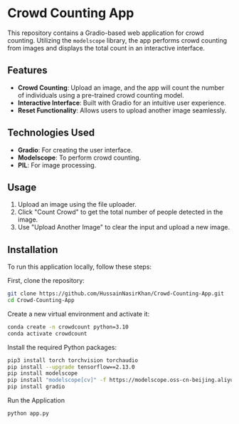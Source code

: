 # Crowd Counting App

This repository contains a Gradio-based web application for crowd counting. Utilizing the `modelscope` library, the app performs crowd counting from images and displays the total count in an interactive interface.

## Features

- **Crowd Counting**: Upload an image, and the app will count the number of individuals using a pre-trained crowd counting model.
- **Interactive Interface**: Built with Gradio for an intuitive user experience.
- **Reset Functionality**: Allows users to upload another image seamlessly.

## Technologies Used

- **Gradio**: For creating the user interface.
- **Modelscope**: To perform crowd counting.
- **PIL**: For image processing.

## Usage

1. Upload an image using the file uploader.
2. Click "Count Crowd" to get the total number of people detected in the image.
3. Use "Upload Another Image" to clear the input and upload a new image.

## Installation

To run this application locally, follow these steps:

First, clone the repository:

```bash
git clone https://github.com/HussainNasirKhan/Crowd-Counting-App.git
cd Crowd-Counting-App
```

Create a new virtual environment and activate it:
```bash
conda create -n crowdcount python=3.10
conda activate crowdcount
```

Install the required Python packages:
```bash
pip3 install torch torchvision torchaudio
pip install --upgrade tensorflow==2.13.0
pip install modelscope
pip install "modelscope[cv]" -f https://modelscope.oss-cn-beijing.aliyuncs.com/releases/repo.html
pip install gradio
```
Run the Application
```bash
python app.py
```
